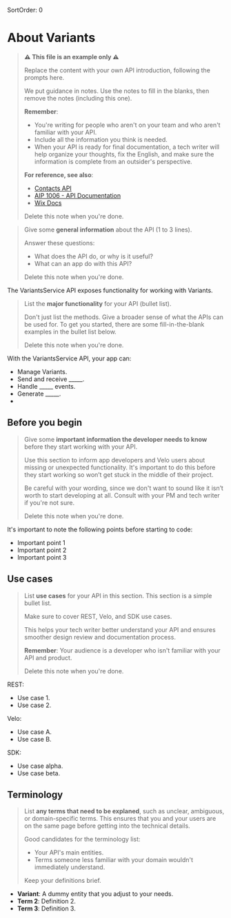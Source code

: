 SortOrder: 0
# About Variants

> __⚠ This file is an example only ⚠__
>
> Replace the content with your own API introduction,
> following the prompts here.
>
> We put guidance in notes. Use the notes to fill in the blanks,
> then remove the notes (including this one).
>
> __Remember__:
>
> - You're writing for people who aren't on your team
>   and who aren't familiar with your API.
> - Include all the information you think is needed.
> - When your API is ready for final documentation,
>   a tech writer will help organize your thoughts,
>   fix the English,
>   and make sure the information is complete from an outsider's perspective.
>
> __For reference, see also__:
>
> - [Contacts API](https://dev.wix.com/api/rest/contacts)
> - [AIP 1006 - API Documentation](https://bo.wix.com/wix-docs/rnd/p13n-guidelines---aips/guidance-aips/wix-api-basics/\[1006]-documentation)
> - [Wix Docs](https://bo.wix.com/wix-docs/rnd/wix-docs/wix-docs/introduction)
>
> Delete this note when you're done.

> Give some **general information** about the API (1 to 3 lines).
>
> Answer these questions:
>
> - What does the API do, or why is it useful?
> - What can an app do with this API?
>
> Delete this note when you're done.

The VariantsService API exposes functionality for working with Variants.

> List the **major functionality** for your API (bullet list).
>
> Don't just list the methods.
> Give a broader sense of what the APIs can be used for.
> To get you started, there are some fill-in-the-blank examples
> in the bullet list below.
>
> Delete this note when you're done.

With the VariantsService API, your app can:

- Manage Variants.
- Send and receive _____.
- Handle _____ events.
- Generate _____.
- 

## Before you begin

> Give some **important information the developer needs to know**
> before they start working with your API.
>
> Use this section to inform app developers and Velo users
> about missing or unexpected functionality.
> It's important to do this before they start working
> so won’t get stuck in the middle of their project.
>
> Be careful with your wording,
> since we don't want to sound like it isn’t worth to start developing at all.
> Consult with your PM and tech writer if you're not sure.
>
> Delete this note when you're done.

It's important to note the following points before starting to code:

- Important point 1
- Important point 2
- Important point 3

## Use cases

> List **use cases** for your API in this section.
> This section is a simple bullet list.
>
> Make sure to cover REST, Velo, and SDK use cases.
>
> This helps your tech writer better understand your API
> and ensures smoother design review and documentation process.
>
> **Remember**:
> Your audience is a developer who isn't familiar with your API and product.
>
> Delete this note when you're done.

REST:

- Use case 1.
- Use case 2.

Velo:

- Use case A.
- Use case B.

SDK:

- Use case alpha.
- Use case beta.

## Terminology

> List **any terms that need to be explaned**,
> such as unclear, ambiguous, or domain-specific terms.
> This ensures that you and your users are on the same page
> before getting into the technical details.
>
> Good candidates for the terminology list:
>
> - Your API's main entities.
> - Terms someone less familiar with your domain wouldn't immediately understand.
>
> Keep your definitions brief.

- **Variant**: A dummy entity that you adjust to your needs.
- **Term 2**: Definition 2.
- **Term 3**: Definition 3.

